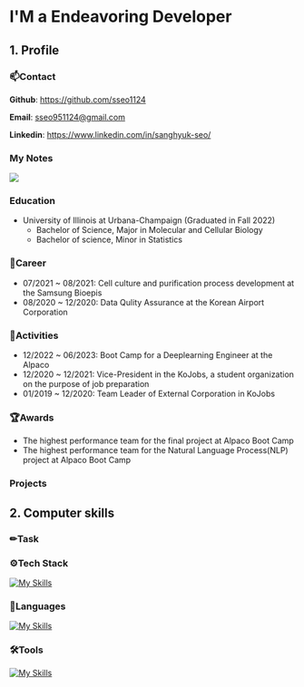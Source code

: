 # I'M a Endeavoring Developer

## 1. Profile
### 📫Contact
**Github**: https://github.com/sseo1124

**Email**: sseo951124@gmail.com

**Linkedin**: https://www.linkedin.com/in/sanghyuk-seo/

### My Notes
<a href="https://www.notion.so/613feefb5fd1417c941896b12e3d0de4?pvs=4" target="_bland"><img src="https://img.shields.io/badge/Notion-000000?style=flat-square&logo=Notion&logoColor=white"/></a>

### Education
- University of Illinois at Urbana-Champaign (Graduated in Fall 2022)
  - Bachelor of Science, Major in Molecular and Cellular Biology
  - Bachelor of science, Minor in Statistics
### 🏢Career
- 07/2021 ~ 08/2021: Cell culture and purification process development at the Samsung Bioepis
- 08/2020 ~ 12/2020: Data Qulity Assurance at the Korean Airport Corporation
### 👯Activities
- 12/2022 ~ 06/2023: Boot Camp for a Deeplearning Engineer at the Alpaco
- 12/2020 ~ 12/2021: Vice-President in the KoJobs, a student organization on the purpose of job preparation
- 01/2019 ~ 12/2020: Team Leader of External Corporation in KoJobs
### 🏆Awards
- The highest performance team  for the final project at Alpaco Boot Camp
- The highest performance team for the Natural Language Process(NLP) project at Alpaco Boot Camp
  
### Projects

## 2. Computer skills

### ✏Task

### ⚙️Tech Stack
[![My Skills](https://skillicons.dev/icons?i=tensorflow,pytorch,linux,flask,mysql,selenium)](https://skillicons.dev)
### 💬Languages
[![My Skills](https://skillicons.dev/icons?i=js,html,css,py)](https://skillicons.dev)
### 🛠Tools
[![My Skills](https://skillicons.dev/icons?i=aws,vscode,github,stackoverflow)](https://skillicons.dev)



<!--
**sseo1124/sseo1124** is a ✨ _special_ ✨ repository because its `README.md` (this file) appears on your GitHub profile.

Here are some ideas to get you started:

- 🔭 I’m currently working on ...
- 🌱 I’m currently learning ...
- 👯 I’m looking to collaborate on ...
- 🤔 I’m looking for help with ...
- 💬 Ask me about ...
- 📫 How to reach me: ...
- 😄 Pronouns: ...
- ⚡ Fun fact: ...
-->
